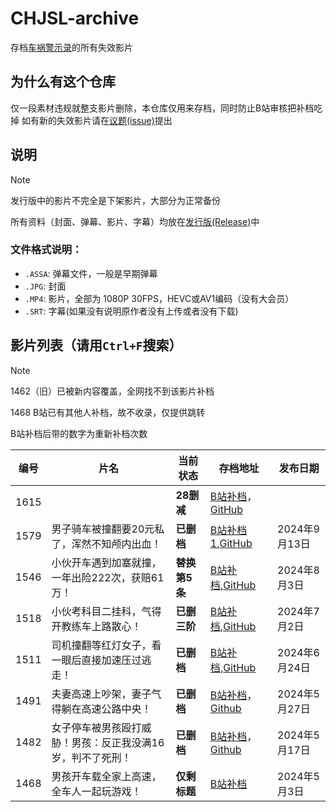 # CHJSL-archive
存档[车祸警示录](https://space.bilibili.com/539418077)的所有失效影片

## 为什么有这个仓库
仅一段素材违规就整支影片删除，本仓库仅用来存档，同时防止B站审核把补档吃掉
如有新的失效影片请在[议题(issue)](https://github.com/TC999/CHJSL-archive/issues)提出

## 说明
> [!NOTE]
>
> 发行版中的影片不完全是下架影片，大部分为正常备份

所有资料（封面、弹幕、影片、字幕）均放在[发行版(Release)](https://github.com/TC999/CHJSL-archive/releases)中

### 文件格式说明：
- `.ASSA`: 弹幕文件，一般是早期弹幕
- `.JPG`: 封面
- `.MP4`: 影片，全部为 1080P 30FPS，HEVC或AV1编码（没有大会员）
- `.SRT`: 字幕(如果没有说明原作者没有上传或者没有下载)

## 影片列表（请用`Ctrl+F`搜索）
> [!NOTE]
> 1462（旧）已被新内容覆盖，全网找不到该影片补档
>
> 1468 B站已有其他人补档，故不收录，仅提供跳转
>
> B站补档后带的数字为重新补档次数

|编号|                 片名                     |当前状态|存档地址|发布日期|
|----|-----------------------------------------|--------|---|---------------|
|1615||**28删减**|[B站补档](https://www.bilibili.com/video/BV1qimZYnEsE)，[GitHub](https://github.com/TC999/CHJSL-archive/releases/tag/v16.15)
|1579|男子骑车被撞翻要20元私了，浑然不知颅内出血！|**已删档**|[B站补档1](https://www.bilibili.com/video/BV1nCtMe9EDx),[GitHub](https://github.com/TC999/CHJSL-archive/releases/tag/v15.79)|2024年9月13日|
|1546|小伙开车遇到加塞就撞，一年出险222次，获赔61万！|**替换第5条**|[B站补档](https://www.bilibili.com/video/BV1rgxpeREkk),[GitHub](https://github.com/TC999/CHJSL-archive/releases/tag/v15.46)|2024年8月3日|
|1518|小伙考科目二挂科，气得开教练车上路散心！|**已删三阶**|[B站补档](https://www.bilibili.com/video/BV1mE421A7BF),[GitHub](https://github.com/TC999/CHJSL-archive/releases/tag/v15.18)|2024年7月2日|
|1511|司机撞翻等红灯女子，看一眼后直接加速压过逃走！|**已删档**|[B站补档](https://www.bilibili.com/video/BV1jm421576L),[GitHub](https://github.com/TC999/CHJSL-archive/releases/tag/v15.11)|2024年6月24日|
|1491|夫妻高速上吵架，妻子气得躺在高速公路中央！|**已删档**|[B站补档](https://www.bilibili.com/video/BV1sZ421p7P6)，[Github](https://github.com/TC999/CHJSL-archive/releases/tag/v14.91)|2024年5月27日|
|1482|女子停车被男孩殴打威胁！男孩：反正我没满16岁，判不了死刑！|**已删档**|[B站补档](https://www.bilibili.com/video/BV1Sy411b78x)，[Github](https://github.com/TC999/CHJSL-archive/releases/tag/v14.82)|2024年5月17日|
|1468|男孩开车载全家上高速，全车人一起玩游戏！|**仅剩标题**|[B站补档](https://www.bilibili.com/video/BV1gn4y1d7kG)|2024年5月3日|
